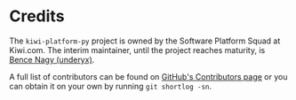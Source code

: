 # Credits

The `kiwi-platform-py` project is owned by the Software Platform Squad at Kiwi.com.
The interim maintainer, until the project reaches maturity, is [Bence Nagy (underyx)](https://underyx.me).

A full list of contributors can be found on [GitHub's Contributors page](https://github.com/kiwicom/kiwi-platform-py/graphs/contributors)
or you can obtain it on your own by running `git shortlog -sn`.
